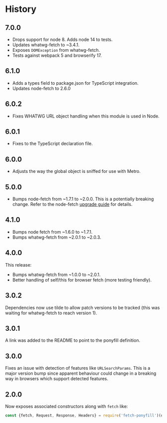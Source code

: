 # History

## 7.0.0

 - Drops support for node 8. Adds node 14 to tests.
 - Updates whatwg-fetch to ~3.4.1.
 - Exposes `DOMException` from whatwg-fetch.
 - Tests against webpack 5 and browserify 17.

## 6.1.0

 - Adds a types field to package.json for TypeScript integration.
 - Updates node-fetch to 2.6.0

## 6.0.2

 - Fixes WHATWG URL object handling when this module is used in Node.

## 6.0.1

 - Fixes to the TypeScript declaration file.

## 6.0.0

 - Adjusts the way the global object is sniffed for use with Metro.

## 5.0.0

 - Bumps node-fetch from ~1.7.1 to ~2.0.0. This is a potentially breaking
   change. Refer to the node-fetch [upgrade guide](https://github.com/bitinn/node-fetch/blob/master/UPGRADE-GUIDE.md)
   for details.

## 4.1.0

 - Bumps node fetch from ~1.6.0 to ~1.7.1.
 - Bumps whatwg-fetch from ~2.0.1 to ~2.0.3.

## 4.0.0

This release:

 - Bumps whatwg-fetch from ~1.0.0 to ~2.0.1.
 - Better handling of self/this for browser fetch (more testing friendly).

## 3.0.2

Dependencies now use tilde to allow patch versions to be tracked (this was
waiting for whatwg-fetch to reach version 1).

## 3.0.1

A link was added to the README to point to the ponyfill definition.

## 3.0.0

Fixes an issue with detection of features like `URLSearchParams`. This is a
major version bump since apparent behaviour could change in a breaking way in
browsers which support detected features.

## 2.0.0

Now exposes associated constructors along with `fetch` like:

```javascript
const {fetch, Request, Response, Headers} = require('fetch-ponyfill')(options);
```
